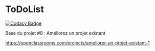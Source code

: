 ToDoList
========

[![Codacy Badge](https://api.codacy.com/project/badge/Grade/e306c79345f14e1f886a09b30aebefe4)](https://app.codacy.com/gh/Esaou/projet8symf?utm_source=github.com&utm_medium=referral&utm_content=Esaou/projet8symf&utm_campaign=Badge_Grade_Settings)

Base du projet #8 : Améliorez un projet existant

https://openclassrooms.com/projects/ameliorer-un-projet-existant-1
